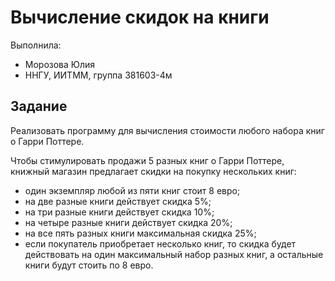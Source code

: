 # Вычисление скидок на книги

Выполнила:

 - Морозова Юлия
 - ННГУ, ИИТММ, группа 381603-4м

## Задание

Реализовать программу для вычисления стоимости любого набора книг о Гарри Поттере.

Чтобы стимулировать продажи 5 разных книг о Гарри Поттере, книжный магазин предлагает скидки на покупку нескольких книг:

 - один экземпляр любой из пяти книг стоит 8 евро;
 - на две разные книги действует скидка 5%;
 - на три разные книги действует скидка 10%;
 - на четыре разные книги действует скидка 20%;
 - на все пять разных книги максимальная скидка 25%;
 - если покупатель приобретает несколько книг, то скидка будет действовать на один максимальный набор разных книг, а остальные книги будут стоить по 8 евро.